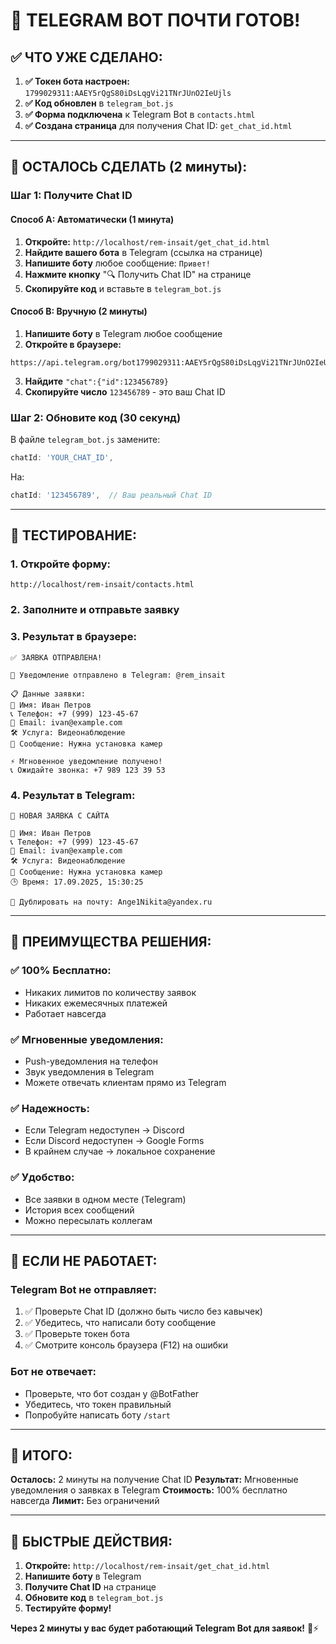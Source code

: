 # 🤖 TELEGRAM BOT ПОЧТИ ГОТОВ!

## ✅ **ЧТО УЖЕ СДЕЛАНО:**

1. **✅ Токен бота настроен:** `1799029311:AAEY5rQgS80iDsLqgVi21TNrJUnO2IeUjls`
2. **✅ Код обновлен** в `telegram_bot.js`
3. **✅ Форма подключена** к Telegram Bot в `contacts.html`
4. **✅ Создана страница** для получения Chat ID: `get_chat_id.html`

---

## 🎯 **ОСТАЛОСЬ СДЕЛАТЬ (2 минуты):**

### **Шаг 1: Получите Chat ID**

#### **Способ A: Автоматически (1 минута)**
1. **Откройте:** `http://localhost/rem-insait/get_chat_id.html`
2. **Найдите вашего бота** в Telegram (ссылка на странице)
3. **Напишите боту** любое сообщение: `Привет!`
4. **Нажмите кнопку** "🔍 Получить Chat ID" на странице
5. **Скопируйте код** и вставьте в `telegram_bot.js`

#### **Способ B: Вручную (2 минуты)**
1. **Напишите боту** в Telegram любое сообщение
2. **Откройте в браузере:**
```
https://api.telegram.org/bot1799029311:AAEY5rQgS80iDsLqgVi21TNrJUnO2IeUjls/getUpdates
```
3. **Найдите** `"chat":{"id":123456789}`
4. **Скопируйте число** `123456789` - это ваш Chat ID

### **Шаг 2: Обновите код (30 секунд)**
В файле `telegram_bot.js` замените:
```javascript
chatId: 'YOUR_CHAT_ID',
```
На:
```javascript
chatId: '123456789',  // Ваш реальный Chat ID
```

---

## 🚀 **ТЕСТИРОВАНИЕ:**

### **1. Откройте форму:**
```
http://localhost/rem-insait/contacts.html
```

### **2. Заполните и отправьте заявку**

### **3. Результат в браузере:**
```
✅ ЗАЯВКА ОТПРАВЛЕНА!

📱 Уведомление отправлено в Telegram: @rem_insait

📋 Данные заявки:
👤 Имя: Иван Петров
📞 Телефон: +7 (999) 123-45-67
📧 Email: ivan@example.com
🛠️ Услуга: Видеонаблюдение
💬 Сообщение: Нужна установка камер

⚡ Мгновенное уведомление получено!
📞 Ожидайте звонка: +7 989 123 39 53
```

### **4. Результат в Telegram:**
```
🔔 НОВАЯ ЗАЯВКА С САЙТА

👤 Имя: Иван Петров
📞 Телефон: +7 (999) 123-45-67
📧 Email: ivan@example.com
🛠️ Услуга: Видеонаблюдение
💬 Сообщение: Нужна установка камер
🕒 Время: 17.09.2025, 15:30:25

📧 Дублировать на почту: Ange1Nikita@yandex.ru
```

---

## 🎉 **ПРЕИМУЩЕСТВА РЕШЕНИЯ:**

### **✅ 100% Бесплатно:**
- Никаких лимитов по количеству заявок
- Никаких ежемесячных платежей
- Работает навсегда

### **✅ Мгновенные уведомления:**
- Push-уведомления на телефон
- Звук уведомления в Telegram
- Можете отвечать клиентам прямо из Telegram

### **✅ Надежность:**
- Если Telegram недоступен → Discord
- Если Discord недоступен → Google Forms
- В крайнем случае → локальное сохранение

### **✅ Удобство:**
- Все заявки в одном месте (Telegram)
- История всех сообщений
- Можно пересылать коллегам

---

## 🔧 **ЕСЛИ НЕ РАБОТАЕТ:**

### **Telegram Bot не отправляет:**
1. ✅ Проверьте Chat ID (должно быть число без кавычек)
2. ✅ Убедитесь, что написали боту сообщение
3. ✅ Проверьте токен бота
4. ✅ Смотрите консоль браузера (F12) на ошибки

### **Бот не отвечает:**
- Проверьте, что бот создан у @BotFather
- Убедитесь, что токен правильный
- Попробуйте написать боту `/start`

---

## 🎯 **ИТОГО:**

**Осталось:** 2 минуты на получение Chat ID
**Результат:** Мгновенные уведомления о заявках в Telegram
**Стоимость:** 100% бесплатно навсегда
**Лимит:** Без ограничений

---

## 🚀 **БЫСТРЫЕ ДЕЙСТВИЯ:**

1. **Откройте:** `http://localhost/rem-insait/get_chat_id.html`
2. **Напишите боту** в Telegram
3. **Получите Chat ID** на странице
4. **Обновите код** в `telegram_bot.js`
5. **Тестируйте форму!**

**Через 2 минуты у вас будет работающий Telegram Bot для заявок!** 🤖⚡
